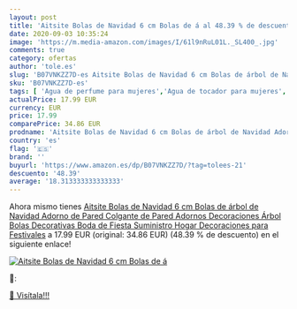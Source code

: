 ```yaml
---
layout: post
title: 'Aitsite Bolas de Navidad 6 cm Bolas de á al 48.39 % de descuento'
date: 2020-09-03 10:35:24
image: 'https://m.media-amazon.com/images/I/61l9nRuL01L._SL400_.jpg'
comments: true
category: ofertas
author: 'tole.es'
slug: 'B07VNKZZ7D-es Aitsite Bolas de Navidad 6 cm Bolas de árbol de Navidad...'
sku: 'B07VNKZZ7D-es'
tags: [ 'Agua de perfume para mujeres','Agua de tocador para mujeres','Almacenaje de adornos festivos','Almacenamiento y organización','Belleza','Fragancias para mujeres','Hogar y cocina','Juguetes','Juguetes electrónicos','Juguetes y juegos','Perfumes y fragancias','Productos para el cuidado de la piel','Sets y juegos para el cuidado de la piel','Videojuegos para niños','navidad', ]
actualPrice: 17.99 EUR
currency: EUR
price: 17.99
comparePrice: 34.86 EUR
prodname: 'Aitsite Bolas de Navidad 6 cm Bolas de árbol de Navidad Adorno de Pared Colgante de Pared Adornos Decoraciones Árbol Bolas Decorativas Boda de Fiesta Suministro Hogar Decoraciones para Festivales'
country: 'es'
flag: '🇪🇸'
brand: ''
buyurl: 'https://www.amazon.es/dp/B07VNKZZ7D/?tag=tolees-21'
descuento: '48.39'
average: '18.313333333333333'
---
```


Ahora mismo tienes [Aitsite Bolas de Navidad 6 cm Bolas de árbol de Navidad Adorno de Pared Colgante de Pared Adornos Decoraciones Árbol Bolas Decorativas Boda de Fiesta Suministro Hogar Decoraciones para Festivales](https://www.amazon.es/dp/B07VNKZZ7D/?tag=tolees-21) a 17.99 EUR (original: 34.86 EUR) (48.39 %  de descuento) en el siguiente enlace!

[![Aitsite Bolas de Navidad 6 cm Bolas de á](https://m.media-amazon.com/images/I/61l9nRuL01L._SL400_.jpg)](https://www.amazon.es/dp/B07VNKZZ7D/?tag=tolees-21)

🔎:


[🛒 Visítala!!!](https://www.amazon.es/dp/B07VNKZZ7D/?tag=tolees-21)
